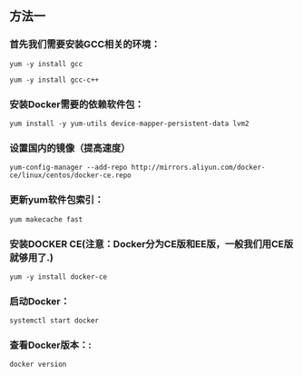 
## 方法一
### 首先我们需要安装GCC相关的环境：

    yum -y install gcc
    
    yum -y install gcc-c++

### 安装Docker需要的依赖软件包：

    yum install -y yum-utils device-mapper-persistent-data lvm2

### 设置国内的镜像（提高速度）

    yum-config-manager --add-repo http://mirrors.aliyun.com/docker-ce/linux/centos/docker-ce.repo

### 更新yum软件包索引：

    yum makecache fast

### 安装DOCKER CE(注意：Docker分为CE版和EE版，一般我们用CE版就够用了.)

    yum -y install docker-ce

### 启动Docker：

    systemctl start docker

### 查看Docker版本：:

    docker version